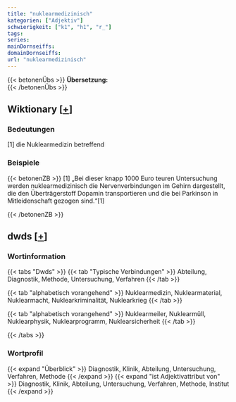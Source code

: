 ```yaml
---
title: "nuklearmedizinisch"
kategorien: ["Adjektiv"]
schwierigkeit: ["k1", "h1", "r_"]
tags:
series:
mainDornseiffs:
domainDornseiffs:
url: "nuklearmedizinisch"
---
```


{{< betonenÜbs >}}
**Übersetzung:**  
{{< /betonenÜbs >}}

## Wiktionary [[+](https://de.wiktionary.org/wiki/nuklearmedizinisch)]

### Bedeutungen
[1] die Nuklearmedizin betreffend  

### Beispiele
{{< betonenZB >}}
[1] „Bei dieser knapp 1000 Euro teuren Untersuchung werden nuklearmedizinisch die Nervenverbindungen im Gehirn dargestellt, die den Überträgerstoff Dopamin transportieren und die bei Parkinson in Mitleidenschaft gezogen sind.“[1]  

{{< /betonenZB >}}


## dwds [[+](https://www.dwds.de/wb/nuklearmedizinisch)]

### Wortinformation
{{< tabs "Dwds" >}}
{{< tab "Typische Verbindungen" >}}
Abteilung, Diagnostik, Methode, Untersuchung, Verfahren
{{< /tab >}}

{{< tab "alphabetisch vorangehend" >}}
Nuklearmedizin, Nuklearmaterial, Nuklearmacht, Nuklearkriminalität, Nuklearkrieg
{{< /tab >}}

{{< tab "alphabetisch vorangehend" >}}
Nuklearmeiler, Nuklearmüll, Nuklearphysik, Nuklearprogramm, Nuklearsicherheit
{{< /tab >}}

{{< /tabs >}}

### Wortprofil
{{< expand "Überblick" >}} Diagnostik, Klinik, Abteilung, Untersuchung, Verfahren, Methode {{< /expand >}}
{{< expand "ist Adjektivattribut von" >}} Diagnostik, Klinik, Abteilung, Untersuchung, Verfahren, Methode, Institut {{< /expand >}}

